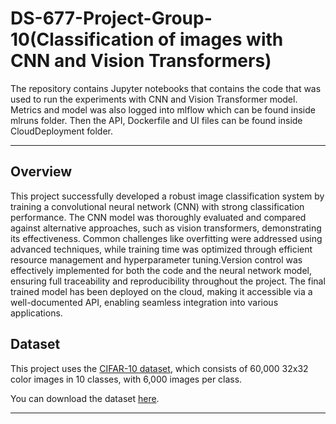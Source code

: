 # DS-677-Project-Group-10(Classification of images with CNN and Vision Transformers)

The repository contains Jupyter notebooks that contains the code that was used to run the experiments with CNN and Vision Transformer model. Metrics and model was also logged into mlflow which can be found inside mlruns folder. Then the API, Dockerfile and UI files can be found inside CloudDeployment folder.

---

## Overview

This project successfully developed a robust image classification system by training a convolutional neural network (CNN) with strong classification performance. The CNN model was thoroughly evaluated and compared against alternative approaches, such as vision transformers, demonstrating its effectiveness. Common challenges like overfitting were addressed using advanced techniques, while training time was optimized through efficient resource management and hyperparameter tuning.Version control was effectively implemented for both the code and the neural network model, ensuring full traceability and reproducibility throughout the project. The final trained model has been deployed on the cloud, making it accessible via a well-documented API, enabling seamless integration into various applications.

## Dataset

This project uses the [CIFAR-10 dataset](https://www.cs.toronto.edu/~kriz/cifar.html), which consists of 60,000 32x32 color images in 10 classes, with 6,000 images per class. 

You can download the dataset [here](https://www.cs.toronto.edu/~kriz/cifar.html).


---
